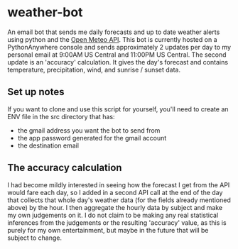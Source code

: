 # weather-bot
An email bot that sends me daily forecasts and up to date weather alerts using python and the [Open Meteo API](https://open-meteo.com/).
This bot is currently hosted on a PythonAnywhere console and sends approximately 2 updates per day to my personal email at 9:00AM US Central and 11:00PM US Central. The second update is an 'accuracy' calculation.
It gives the day's forecast and contains temperature, precipitation, wind, and sunrise / sunset data. 

## Set up notes
If you want to clone and use this script for yourself, you'll need to create an ENV file in the src directory that has:
- the gmail address you want the bot to send from
- the app password generated for the gmail account
- the destination email

## The accuracy calculation
I had become mildly interested in seeing how the forecast I get from the API would fare each day, so I added in a second API call at the end of the day that collects
that whole day's weather data (for the fields already mentioned above) by the hour. I then aggregate the hourly data by subject and make my own judgements on it. I do not 
claim to be making any real statistical inferences from the judgements or the resulting 'accuracy' value, as this is purely for my own entertainment, but maybe in the 
future that will be subject to change. 
